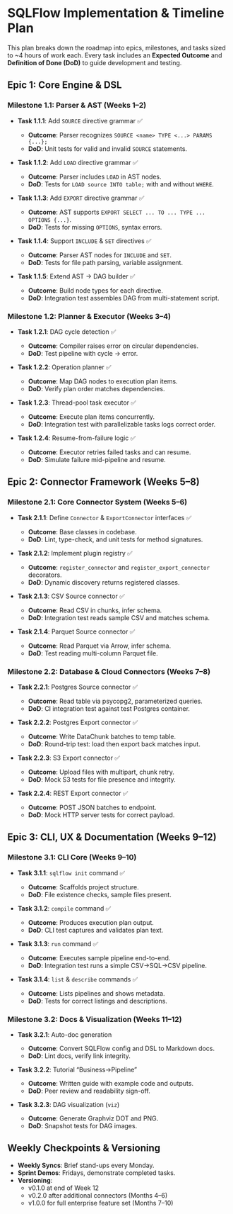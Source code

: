 
# SQLFlow Implementation & Timeline Plan

This plan breaks down the roadmap into epics, milestones, and tasks sized to ~4 hours of work each. Every task includes an **Expected Outcome** and **Definition of Done (DoD)** to guide development and testing.

## Epic 1: Core Engine & DSL

### Milestone 1.1: Parser & AST (Weeks 1–2)

- **Task 1.1.1**: Add `SOURCE` directive grammar  ✅ 
  - **Outcome**: Parser recognizes `SOURCE <name> TYPE <...> PARAMS {...};`  
  - **DoD**: Unit tests for valid and invalid `SOURCE` statements.

- **Task 1.1.2**: Add `LOAD` directive grammar  ✅ 
  - **Outcome**: Parser includes `LOAD` in AST nodes.  
  - **DoD**: Tests for `LOAD source INTO table;` with and without `WHERE`.

- **Task 1.1.3**: Add `EXPORT` directive grammar  ✅ 
  - **Outcome**: AST supports `EXPORT SELECT ... TO ... TYPE ... OPTIONS {...}`.  
  - **DoD**: Tests for missing `OPTIONS`, syntax errors.

- **Task 1.1.4**: Support `INCLUDE` & `SET` directives  ✅ 
  - **Outcome**: Parser AST nodes for `INCLUDE` and `SET`.  
  - **DoD**: Tests for file path parsing, variable assignment.

- **Task 1.1.5**: Extend AST → DAG builder ✅  
  - **Outcome**: Build node types for each directive.  
  - **DoD**: Integration test assembles DAG from multi-statement script.

### Milestone 1.2: Planner & Executor (Weeks 3–4)

- **Task 1.2.1**: DAG cycle detection ✅  
  - **Outcome**: Compiler raises error on circular dependencies.  
  - **DoD**: Test pipeline with cycle → error.

- **Task 1.2.2**: Operation planner ✅  
  - **Outcome**: Map DAG nodes to execution plan items.  
  - **DoD**: Verify plan order matches dependencies.

- **Task 1.2.3**: Thread-pool task executor ✅  
  - **Outcome**: Execute plan items concurrently.  
  - **DoD**: Integration test with parallelizable tasks logs correct order.

- **Task 1.2.4**: Resume-from-failure logic ✅  
  - **Outcome**: Executor retries failed tasks and can resume.  
  - **DoD**: Simulate failure mid-pipeline and resume.

## Epic 2: Connector Framework (Weeks 5–8)

### Milestone 2.1: Core Connector System (Weeks 5–6)

- **Task 2.1.1**: Define `Connector` & `ExportConnector` interfaces ✅  
  - **Outcome**: Base classes in codebase.  
  - **DoD**: Lint, type-check, and unit tests for method signatures.

- **Task 2.1.2**: Implement plugin registry ✅  
  - **Outcome**: `register_connector` and `register_export_connector` decorators.  
  - **DoD**: Dynamic discovery returns registered classes.

- **Task 2.1.3**: CSV Source connector ✅  
  - **Outcome**: Read CSV in chunks, infer schema.  
  - **DoD**: Integration test reads sample CSV and matches schema.

- **Task 2.1.4**: Parquet Source connector ✅  
  - **Outcome**: Read Parquet via Arrow, infer schema.  
  - **DoD**: Test reading multi-column Parquet file.

### Milestone 2.2: Database & Cloud Connectors (Weeks 7–8)

- **Task 2.2.1**: Postgres Source connector ✅  
  - **Outcome**: Read table via psycopg2, parameterized queries.  
  - **DoD**: CI integration test against test Postgres container.

- **Task 2.2.2**: Postgres Export connector ✅  
  - **Outcome**: Write DataChunk batches to temp table.  
  - **DoD**: Round-trip test: load then export back matches input.

- **Task 2.2.3**: S3 Export connector ✅  
  - **Outcome**: Upload files with multipart, chunk retry.  
  - **DoD**: Mock S3 tests for file presence and integrity.

- **Task 2.2.4**: REST Export connector ✅  
  - **Outcome**: POST JSON batches to endpoint.  
  - **DoD**: Mock HTTP server tests for correct payload.

## Epic 3: CLI, UX & Documentation (Weeks 9–12)

### Milestone 3.1: CLI Core (Weeks 9–10)

- **Task 3.1.1**: `sqlflow init` command ✅  
  - **Outcome**: Scaffolds project structure.  
  - **DoD**: File existence checks, sample files present.

- **Task 3.1.2**: `compile` command ✅  
  - **Outcome**: Produces execution plan output.  
  - **DoD**: CLI test captures and validates plan text.

- **Task 3.1.3**: `run` command ✅  
  - **Outcome**: Executes sample pipeline end-to-end.  
  - **DoD**: Integration test runs a simple CSV→SQL→CSV pipeline.

- **Task 3.1.4**: `list` & `describe` commands ✅  
  - **Outcome**: Lists pipelines and shows metadata.  
  - **DoD**: Tests for correct listings and descriptions.

### Milestone 3.2: Docs & Visualization (Weeks 11–12)

- **Task 3.2.1**: Auto-doc generation  
  - **Outcome**: Convert SQLFlow config and DSL to Markdown docs.  
  - **DoD**: Lint docs, verify link integrity.

- **Task 3.2.2**: Tutorial “Business→Pipeline”  
  - **Outcome**: Written guide with example code and outputs.  
  - **DoD**: Peer review and readability sign-off.

- **Task 3.2.3**: DAG visualization (`viz`)  
  - **Outcome**: Generate Graphviz DOT and PNG.  
  - **DoD**: Snapshot tests for DAG images.

## Weekly Checkpoints & Versioning

- **Weekly Syncs**: Brief stand-ups every Monday.  
- **Sprint Demos**: Fridays, demonstrate completed tasks.  
- **Versioning**:  
  - v0.1.0 at end of Week 12  
  - v0.2.0 after additional connectors (Months 4–6)  
  - v1.0.0 for full enterprise feature set (Months 7–10)
